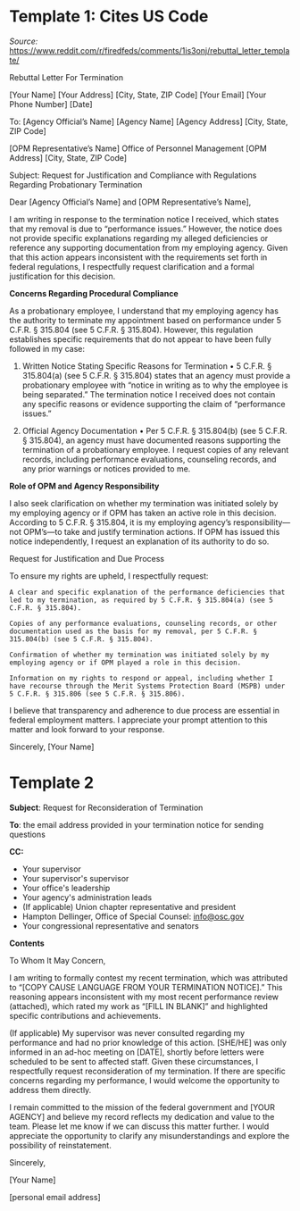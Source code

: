 
# Template 1: Cites US Code
*Source:* https://www.reddit.com/r/firedfeds/comments/1is3onj/rebuttal_letter_template/

 Rebuttal Letter For Termination

[Your Name] [Your Address] [City, State, ZIP Code] [Your Email] [Your Phone Number] [Date]

To: [Agency Official’s Name] [Agency Name] [Agency Address] [City, State, ZIP Code]

[OPM Representative’s Name] Office of Personnel Management [OPM Address] [City, State, ZIP Code]

Subject: Request for Justification and Compliance with Regulations Regarding Probationary Termination

Dear [Agency Official’s Name] and [OPM Representative’s Name],

I am writing in response to the termination notice I received, which states that my removal is due to “performance issues.” However, the notice does not provide specific explanations regarding my alleged deficiencies or reference any supporting documentation from my employing agency. Given that this action appears inconsistent with the requirements set forth in federal regulations, I respectfully request clarification and a formal justification for this decision.

**Concerns Regarding Procedural Compliance**

As a probationary employee, I understand that my employing agency has the authority to terminate my appointment based on performance under 5 C.F.R. § 315.804 (see 5 C.F.R. § 315.804). However, this regulation establishes specific requirements that do not appear to have been fully followed in my case:

1. Written Notice Stating Specific Reasons for Termination • 5 C.F.R. § 315.804(a) (see 5 C.F.R. § 315.804) states that an agency must provide a probationary employee with “notice in writing as to why the employee is being separated.” The termination notice I received does not contain any specific reasons or evidence supporting the claim of “performance issues.”

2. Official Agency Documentation • Per 5 C.F.R. § 315.804(b) (see 5 C.F.R. § 315.804), an agency must have documented reasons supporting the termination of a probationary employee. I request copies of any relevant records, including performance evaluations, counseling records, and any prior warnings or notices provided to me.

**Role of OPM and Agency Responsibility**

I also seek clarification on whether my termination was initiated solely by my employing agency or if OPM has taken an active role in this decision. According to 5 C.F.R. § 315.804, it is my employing agency’s responsibility—not OPM’s—to take and justify termination actions. If OPM has issued this notice independently, I request an explanation of its authority to do so.

Request for Justification and Due Process

To ensure my rights are upheld, I respectfully request:

    A clear and specific explanation of the performance deficiencies that led to my termination, as required by 5 C.F.R. § 315.804(a) (see 5 C.F.R. § 315.804).

    Copies of any performance evaluations, counseling records, or other documentation used as the basis for my removal, per 5 C.F.R. § 315.804(b) (see 5 C.F.R. § 315.804).

    Confirmation of whether my termination was initiated solely by my employing agency or if OPM played a role in this decision.

    Information on my rights to respond or appeal, including whether I have recourse through the Merit Systems Protection Board (MSPB) under 5 C.F.R. § 315.806 (see 5 C.F.R. § 315.806).

I believe that transparency and adherence to due process are essential in federal employment matters. I appreciate your prompt attention to this matter and look forward to your response.

Sincerely, [Your Name] 

# Template 2

**Subject**: Request for Reconsideration of Termination

**To**: the email address provided in your termination notice for sending questions

**CC:** 
* Your supervisor
* Your supervisor's supervisor
* Your office's leadership
* Your agency's administration leads
* (If applicable) Union chapter representative and president
* Hampton Dellinger, Office of Special Counsel: info@osc.gov
* Your congressional representative and senators

**Contents**

To Whom It May Concern,

I am writing to formally contest my recent termination, which was attributed to “[COPY CAUSE LANGUAGE FROM YOUR TERMINATION NOTICE].” This reasoning appears inconsistent with my most recent performance review (attached), which rated my work as “[FILL IN BLANK]” and highlighted specific contributions and achievements.

(If applicable) My supervisor was never consulted regarding my performance and had no prior knowledge of this action. [SHE/HE] was only informed in an ad-hoc meeting on [DATE], shortly before letters were scheduled to be sent to affected staff. Given these circumstances, I respectfully request reconsideration of my termination. If there are specific concerns regarding my performance, I would welcome the opportunity to address them directly.

I remain committed to the mission of the federal government and [YOUR AGENCY] and believe my record reflects my dedication and value to the team. Please let me know if we can discuss this matter further. I would appreciate the opportunity to clarify any misunderstandings and explore the possibility of reinstatement.

Sincerely,

[Your Name]

[personal email address]